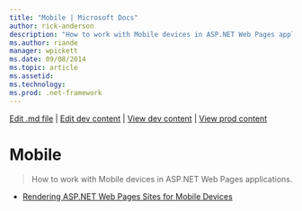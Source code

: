 ```yaml
---
title: "Mobile | Microsoft Docs"
author: rick-anderson
description: "How to work with Mobile devices in ASP.NET Web Pages applications."
ms.author: riande
manager: wpickett
ms.date: 09/08/2014
ms.topic: article
ms.assetid: 
ms.technology: 
ms.prod: .net-framework
---
```

[Edit .md file](C:\Projects\msc\dev\Msc.Www\Web.ASP\App_Data\github\web-pages\overview\index.md) | [Edit dev content](http://www.aspdev.net/umbraco#/content/content/edit/59890) | [View dev content](http://docs.aspdev.net/tutorials/web-pages/overview/mobile/index.html) | [View prod content](http://www.asp.net/web-pages/overview/mobile)

Mobile
====================
> How to work with Mobile devices in ASP.NET Web Pages applications.


- [Rendering ASP.NET Web Pages Sites for Mobile Devices](rendering-aspnet-web-pages-sites-for-mobile-devices.md)